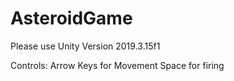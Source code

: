 # AsteroidGame
Please use Unity Version 2019.3.15f1

Controls:
Arrow Keys for Movement
Space for firing
